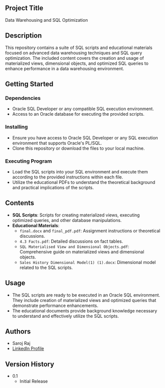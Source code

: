 ## Project Title
Data Warehousing and SQL Optimization

## Description
This repository contains a suite of SQL scripts and educational materials focused on advanced data warehousing techniques and SQL query optimization. The included content covers the creation and usage of materialized views, dimensional objects, and optimized SQL queries to enhance performance in a data warehousing environment.

## Getting Started

### Dependencies
- Oracle SQL Developer or any compatible SQL execution environment.
- Access to an Oracle database for executing the provided scripts.

### Installing
- Ensure you have access to Oracle SQL Developer or any SQL execution environment that supports Oracle's PL/SQL.
- Clone this repository or download the files to your local machine.

### Executing Program
- Load the SQL scripts into your SQL environment and execute them according to the provided instructions within each file.
- Utilize the educational PDFs to understand the theoretical background and practical implications of the scripts.

## Contents
- **SQL Scripts**: Scripts for creating materialized views, executing optimized queries, and other database manipulations.
- **Educational Materials**:
  - `final.docx` and `final_pdf.pdf`: Assignment instructions or theoretical discussions.
  - `4.3 Facts.pdf`: Detailed discussions on fact tables.
  - `SQL Materialised View and Dimensional Objects.pdf`: Comprehensive guide on materialized views and dimensional objects.
  - `Sales History Dimensional Model(1) (1).docx`: Dimensional model related to the SQL scripts.

## Usage
- The SQL scripts are ready to be executed in an Oracle SQL environment. They include creation of materialized views and optimized queries that demonstrate performance enhancements.
- The educational documents provide background knowledge necessary to understand and effectively utilize the SQL scripts.

## Authors
- Saroj Raj
- [LinkedIn Profile](https://www.linkedin.com/in/saroj-raj-22831198/)

## Version History
- 0.1
    - Initial Release
